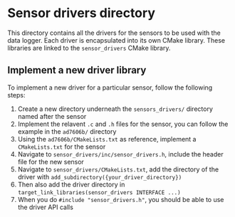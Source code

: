 # Sensor drivers directory
This directory contains all the drivers for the sensors to be used with the data logger. Each driver is encapsulated into its own CMake library. These libraries are linked to the `sensor_drivers` CMake library.

## Implement a new driver library
To implement a new driver for a particular sensor, follow the following steps:
1. Create a new directory underneath the `sensors_drivers/` directory named after the sensor
2. Implement the relavent `.c` and `.h` files for the sensor, you can follow the example in the `ad7606b/` directory
3. Using the `ad7606b/CMakeLists.txt` as reference, implement a `CMakeLists.txt` for the sensor
4. Navigate to `sensor_drivers/inc/sensor_drivers.h`, include the header file for the new sensor
5. Navigate to `sensor_drivers/CMakeLists.txt`, add the directory of the driver with `add_subdirectory({your_driver_directory})`
6. Then also add the driver directory in `target_link_libraries(sensor_drivers INTERFACE ...)`
7. When you do `#include "sensor_drivers.h"`, you should be able to use the driver API calls